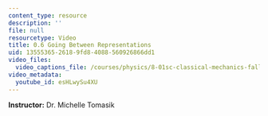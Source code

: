 ```yaml
---
content_type: resource
description: ''
file: null
resourcetype: Video
title: 0.6 Going Between Representations
uid: 13555365-2618-9fd8-4088-560926866dd1
video_files:
  video_captions_file: /courses/physics/8-01sc-classical-mechanics-fall-2016/review-vectors/0.6-going-between-representations/0.6-going-between-representations/esHLwySu4XU.vtt
video_metadata:
  youtube_id: esHLwySu4XU
---
```


**Instructor:** Dr. Michelle Tomasik
